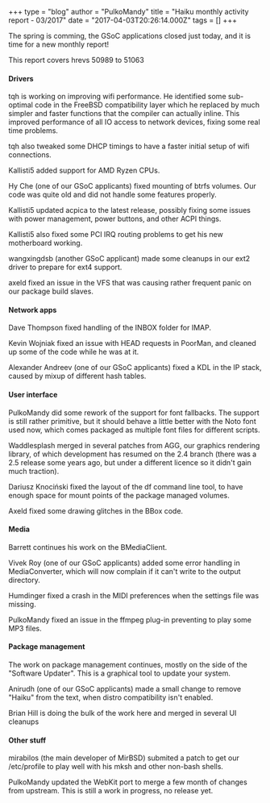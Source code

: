 +++
type = "blog"
author = "PulkoMandy"
title = "Haiku monthly activity report - 03/2017"
date = "2017-04-03T20:26:14.000Z"
tags = []
+++

<p>The spring is comming, the GSoC applications closed just today, and it is time for a new monthly report!</p>
<p>This report covers hrevs 50989 to 51063</p>

<h4>Drivers</h4>

<p>tqh is working on improving wifi performance. He identified some sub-optimal
code in the FreeBSD compatibility layer which he replaced by much simpler and
faster functions that the compiler can actually inline. This improved performance
of all IO access to network devices, fixing some real time problems.</p>

<p>tqh also tweaked some DHCP timings to have a faster initial setup of wifi connections.</p>

<p>Kallisti5 added support for AMD Ryzen CPUs.</p>

<p>Hy Che (one of our GSoC applicants) fixed mounting of btrfs volumes. Our code
was quite old and did not handle some features properly.</p>

<p>Kallisti5 updated acpica to the latest release, possibly fixing some issues
with power management, power buttons, and other ACPI things.</p>

<p>Kallisti5 also fixed some PCI IRQ routing problems to get his new motherboard working.</p>

<p>wangxingdsb (another GSoC applicant) made some cleanups in our ext2 driver to prepare for ext4 support.</p>

<p>axeld fixed an issue in the VFS that was causing rather frequent panic on our package build slaves.</p>

<h4>Network apps</h4>

<p>Dave Thompson fixed handling of the INBOX folder for IMAP.</p>
<p>Kevin Wojniak fixed an issue with HEAD requests in PoorMan, and cleaned up some of the code while he was at it.</p>
<p>Alexander Andreev (one of our GSoC applicants) fixed a KDL in the IP stack, caused by mixup of different hash tables.</p>

<h4>User interface</h4>

<p>PulkoMandy did some rework of the support for font fallbacks. The support is
still rather primitive, but it should behave a little better with the Noto font
used now, which comes packaged as multiple font files for different scripts.</p>

<p>Waddlesplash merged in several patches from AGG, our graphics rendering library,
of which development has resumed on the 2.4 branch (there was a 2.5 release
some years ago, but under a different licence so it didn't gain much traction).</p>

<p>Dariusz Knociński fixed the layout of the df command line tool, to have enough
space for mount points of the package managed volumes.</p>

<p>Axeld fixed some drawing glitches in the BBox code.</p>

<h4>Media</h4>

<p>Barrett continues his work on the BMediaClient.</p>

<p>Vivek Roy (one of our GSoC applicants) added some error handling in MediaConverter, which will now complain if it can't write to the output directory.</p>

<p>Humdinger fixed a crash in the MIDI preferences when the settings file was missing.</p>

<p>PulkoMandy fixed an issue in the ffmpeg plug-in preventing to play some MP3 files.</p>

<h4>Package management</h4>

<p>The work on package management continues, mostly on the side of the "Software Updater".
This is a graphical tool to update your system.</p>

<p>Anirudh (one of our GSoC applicants) made a small change to remove "Haiku"
from the text, when distro compatibility isn't enabled.</p>

<p>Brian Hill is doing the bulk of the work here and merged in several UI cleanups</p>

<h4>Other stuff</h4>

<p>mirabilos (the main developer of MirBSD) submited a patch to get our /etc/profile
to play well with his mksh and other non-bash shells.</p>

<p>PulkoMandy updated the WebKit port to merge a few month of changes from upstream. This is still a work in progress, no release yet.</p>
